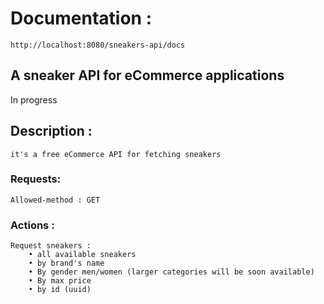 # Documentation : 
    http://localhost:8080/sneakers-api/docs
## A sneaker API for eCommerce applications
In progress

## Description : 
    it's a free eCommerce API for fetching sneakers

### Requests: 
    Allowed-method : GET

### Actions : 
    Request sneakers : 
        • all available sneakers
        • by brand's name
        • By gender men/women (larger categories will be soon available)
        • By max price
        • by id (uuid)

